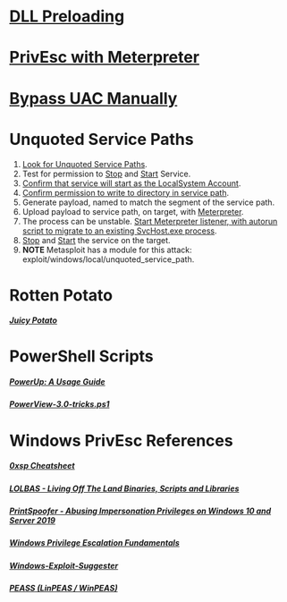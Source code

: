 # [DLL Preloading](../../../DLL_Preloading/README.md)
# [PrivEsc with Meterpreter](../../../../Tools/Metasploit/README.md#Windows-PrivEsc)
# [Bypass UAC Manually](../../../../Tools/Security/UAC/README.md)

# Unquoted Service Paths
1) [Look for Unquoted Service Paths](../../../../Tools/Shells/Windows/CMD/README.md#Look-for-Unquoted-Service-Paths).
2) Test for permission to [Stop](../../../../Tools/Shells/Windows/CMD/README.md#Stop-Service) and [Start](../../../../Tools/Shells/Windows/CMD/README.md#Start-Service) Service.
3) [Confirm that service will start as the LocalSystem Account](../../../../Tools/Shells/Windows/CMD/README.md#Query-Service).
4) [Confirm permission to write to directory in service path](../../../../Tools/Shells/Windows/CMD/README.md#Check-Access-Control-on-File-or-Directory).
5) Generate payload, named to match the segment of the service path.
6) Upload payload to service path, on target, with [Meterpreter](../../../../Tools/Metasploit/README.md#Upload-File).
7) The process can be unstable.  [Start Meterpreter listener, with autorun script to migrate to an existing SvcHost.exe process](../../../../Tools/Metasploit/README.md#Start-Handler-with-AutoRunScript-to-Migrate-Process).
8) [Stop](../../../../Tools/Shells/Windows/CMD/README.md#Stop-Service) and [Start](../../../../Tools/Shells/Windows/CMD/README.md#Start-Service) the service on the target.
9) **NOTE** Metasploit has a module for this attack:  exploit/windows/local/unquoted_service_path.

# Rotten Potato
##### [Juicy Potato](https://github.com/ohpe/juicy-potato/)

# PowerShell Scripts
##### [PowerUp: A Usage Guide](https://blog.harmj0y.net/powershell/powerup-a-usage-guide/)
##### [PowerView-3.0-tricks.ps1](https://gist.github.com/HarmJ0y/184f9822b195c52dd50c379ed3117993)

# Windows PrivEsc References
##### [0xsp Cheatsheet](https://0xsp.com/offensive/privilege-escalation-cheatsheet/)
##### [LOLBAS - Living Off The Land Binaries, Scripts and Libraries](https://lolbas-project.github.io/)
##### [PrintSpoofer - Abusing Impersonation Privileges on Windows 10 and Server 2019](https://itm4n.github.io/printspoofer-abusing-impersonate-privileges/)
##### [Windows Privilege Escalation Fundamentals](https://fuzzysecurity.com/tutorials/16.html)
##### [Windows-Exploit-Suggester](https://github.com/AonCyberLabs/Windows-Exploit-Suggester)
##### [PEASS (LinPEAS / WinPEAS)](https://github.com/carlospolop/PEASS-ng)